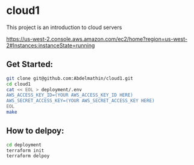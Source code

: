 # cloud1
This project is an introduction to cloud servers

https://us-west-2.console.aws.amazon.com/ec2/home?region=us-west-2#Instances:instanceState=running

## Get Started:

```bash
git clone git@github.com:Abdelmathin/cloud1.git
cd cloud1
cat << EOL > deployment/.env
AWS_ACCESS_KEY_ID=(YOUR AWS_ACCESS_KEY_ID HERE)
AWS_SECRET_ACCESS_KEY=(YOUR AWS_SECRET_ACCESS_KEY HERE)
EOL
make
```

## How to delpoy:

```bash
cd deployment
terraform init
terraform delpoy
```
